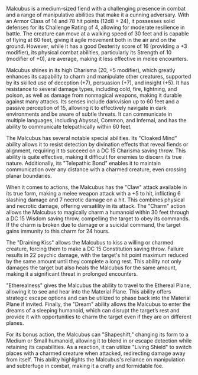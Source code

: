 Malcubus is a medium-sized fiend with a challenging presence in combat and a range of manipulative abilities that make it a cunning adversary. With an Armor Class of 14 and 78 hit points (12d8 + 24), it possesses solid defenses for its Challenge Rating of 4, allowing for moderate resilience in battle. The creature can move at a walking speed of 30 feet and is capable of flying at 60 feet, giving it agile movement both in the air and on the ground. However, while it has a good Dexterity score of 16 (providing a +3 modifier), its physical combat abilities, particularly its Strength of 10 (modifier of +0), are average, making it less effective in melee encounters. 

Malcubus shines in its high Charisma (20, +5 modifier), which greatly enhances its capability to charm and manipulate other creatures, supported by its skilled use of deception (+7), persuasion (+7), and insight (+5). It has resistance to several damage types, including cold, fire, lightning, and poison, as well as damage from nonmagical weapons, making it durable against many attacks. Its senses include darkvision up to 60 feet and a passive perception of 15, allowing it to effectively navigate in dark environments and be aware of subtle threats. It can communicate in multiple languages, including Abyssal, Common, and Infernal, and has the ability to communicate telepathically within 60 feet.

The Malcubus has several notable special abilities. Its "Cloaked Mind" ability allows it to resist detection by divination effects that reveal fiends or alignment, requiring it to succeed on a DC 15 Charisma saving throw. This ability is quite effective, making it difficult for enemies to discern its true nature. Additionally, its "Telepathic Bond" enables it to maintain communication over any distance with a charmed creature, even crossing planar boundaries.

When it comes to actions, the Malcubus has the "Claw" attack available in its true form, making a melee weapon attack with a +5 to hit, inflicting 6 slashing damage and 7 necrotic damage on a hit. This combines physical and necrotic damage, offering versatility in its attack. The "Charm" action allows the Malcubus to magically charm a humanoid within 30 feet through a DC 15 Wisdom saving throw, compelling the target to obey its commands. If the charm is broken due to damage or a suicidal command, the target gains immunity to this charm for 24 hours.

The "Draining Kiss" allows the Malcubus to kiss a willing or charmed creature, forcing them to make a DC 15 Constitution saving throw. Failure results in 22 psychic damage, with the target's hit point maximum reduced by the same amount until they complete a long rest. This ability not only damages the target but also heals the Malcubus for the same amount, making it a significant threat in prolonged encounters. 

"Etherealness" gives the Malcubus the ability to travel to the Ethereal Plane, allowing it to see and hear into the Material Plane. This ability offers strategic escape options and can be utilized to phase back into the Material Plane if invited. Finally, the "Dream" ability allows the Malcubus to enter the dreams of a sleeping humanoid, which can disrupt the target’s rest and provide it with opportunities to charm the target even if they are on different planes.

For its bonus action, the Malcubus can "Shapeshift," changing its form to a Medium or Small humanoid, allowing it to blend in or escape detection while retaining its capabilities. As a reaction, it can utilize "Living Shield" to switch places with a charmed creature when attacked, redirecting damage away from itself. This ability highlights the Malcubus's reliance on manipulation and subterfuge in combat, making it a crafty and formidable foe.